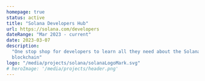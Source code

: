 ```yaml
---
homepage: true
status: active
title: "Solana Developers Hub"
url: https://solana.com/developers
dateRange: "Mar 2023 - current"
date: 2023-03-07
description:
  "One stop shop for developers to learn all they need about the Solana
  blockchain"
logo: "/media/projects/solana/solanaLogoMark.svg"
# heroImage: '/media/projects/header.png'
---
```

